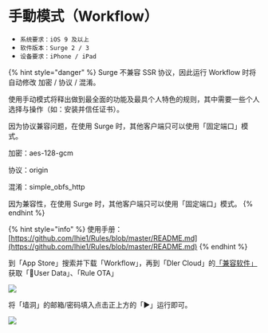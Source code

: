 # 手動模式（Workflow）

* `系统要求：iOS 9 及以上`
* `软件版本：Surge 2 / 3`
* `设备要求：iPhone / iPad`

{% hint style="danger" %}
Surge 不兼容 SSR 协议，因此运行 Workflow 时将自动修改 加密 / 协议 / 混淆。

使用手动模式将释出做到最全面的功能及最具个人特色的规则，其中需要一些个人选择与操作（如：安装并信任证书）。

因为协议兼容问题，在使用 Surge 时，其他客户端只可以使用「固定端口」模式。

加密：aes-128-gcm

协议：origin

混淆：simple\_obfs\_http

因为兼容性，在使用 Surge 时，其他客户端只可以使用「固定端口」模式。
{% endhint %}

{% hint style="info" %}
使用手册：[https://github.com/lhie1/Rules/blob/master/README.md](https://github.com/lhie1/Rules/blob/master/README.md)
{% endhint %}

到「App Store」搜索并下载「Workflow」，再到「Dler Cloud」的[「兼容软件」](https://dlercloud.com/client.html)获取「🐰User Data」、「Rule OTA」

![](https://github.com/BrownRhined/HelpDocument/tree/603d2bd5d2643d4ceb2b12057796a97fc2d1df78/.gitbook/assets/img_1e0d35103d5e-1.jpeg)

将「墙洞」的邮箱/密码填入点击正上方的「▶️」运行即可。

![](https://github.com/BrownRhined/HelpDocument/tree/603d2bd5d2643d4ceb2b12057796a97fc2d1df78/.gitbook/assets/img_00cb547f6542-1.jpeg)

